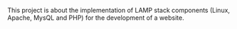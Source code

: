 This project is about the implementation of LAMP stack components (Linux, Apache, MysQL and PHP) for the development of a  website.

